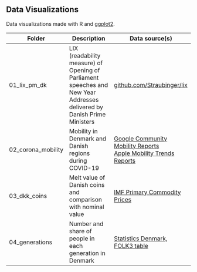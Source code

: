 Data Visualizations
---

Data visualizations made with R and <a href="https://ggplot2.tidyverse.org/">ggplot2</a>.

|  Folder     | Description                  | Data source(s)                    |
| ------------| ---------------------------- | --------------------------------- |
| 01_lix_pm_dk | LIX (readability measure) of Opening of Parliament speeches and New Year Addresses delivered by Danish Prime Ministers  | <a href="https://ggplot2.tidyverse.org/">github.com/Straubinger/lix</a>  |
| 02_corona_mobility | Mobility in Denmark and Danish regions during COVID-19  | <a href="https://www.google.com/covid19/mobility/">Google Community Mobility Reports</a> <br /> <a href="https://www.apple.com/covid19/mobility">Apple Mobility Trends Reports</a> |
| 03_dkk_coins | Melt value of Danish coins and comparison with nominal value | <a href="https://www.imf.org/en/Research/commodity-prices">IMF Primary Commodity Prices</a> |
| 04_generations | Number and share of people in each generation in Denmark | <a href="https://www.statbank.dk/statbank5a/default.asp?w=1920">Statistics Denmark, FOLK3 table</a> |
